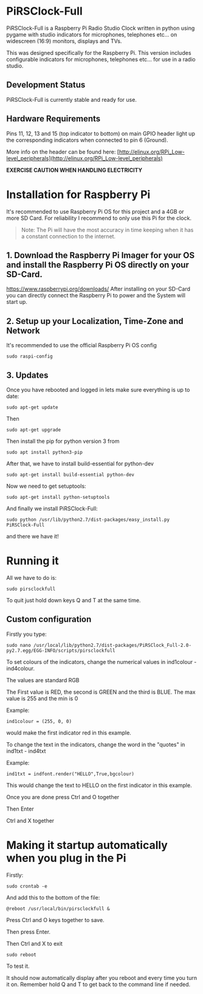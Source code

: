 PiRSClock-Full
==============

PiRSClock-Full is a Raspberry Pi Radio Studio Clock written in python using pygame with studio indicators for microphones, telephones etc... on widescreen (16:9) monitors, displays and TVs.

This was designed specifically for the Raspberry Pi. This version includes configurable indicators for microphones, telephones etc... for use in a radio studio.

## Development Status
PiRSClock-Full is currently stable and ready for use.


## Hardware Requirements

Pins 11, 12, 13 and 15 (top indicator to bottom) on main GPIO header light up the corresponding indicators when connected to pin 6 (Ground). 

More info on the header can be found here: [http://elinux.org/RPi_Low-level_peripherals](http://elinux.org/RPi_Low-level_peripherals)

**EXERCISE CAUTION WHEN HANDLING ELECTRICITY**

# Installation for Raspberry Pi
It's recommended to use Raspberry Pi OS for this project and a 4GB or more SD Card.
For reliability I recommend to only use this Pi for the clock.

> Note: The Pi will have the most accuracy in time keeping when it has a constant connection to the internet.

## 1. Download the Raspberry Pi Imager for your OS and install the Raspberry Pi OS directly on your SD-Card.
https://www.raspberrypi.org/downloads/
After installing on your SD-Card you can directly connect the Raspberry Pi to power and the System will start up.

## 2. Setup up your Localization, Time-Zone and Network
It's recommended to use the official Raspberry Pi OS config

    sudo raspi-config

## 3. Updates
Once you have rebooted and logged in lets make sure everything is up to date:

    sudo apt-get update
    
Then

    sudo apt-get upgrade
    
Then install the pip for python version 3 from

    sudo apt install python3-pip

After that, we have to install build-essential for python-dev

    sudo apt-get install build-essential python-dev

Now we need to get setuptools:

    sudo apt-get install python-setuptools
    
And finally we install PiRSClock-Full:

    sudo python /usr/lib/python2.7/dist-packages/easy_install.py PiRSClock-Full
    
and there we have it!

# Running it

All we have to do is:

    sudo pirsclockfull
    
To quit just hold down keys Q and T at the same time.

## Custom configuration
Firstly you type:

    sudo nano /usr/local/lib/python2.7/dist-packages/PiRSClock_Full-2.0-py2.7.egg/EGG-INFO/scripts/pirsclockfull

To set colours of the indicators, change the numerical values in ind1colour - ind4colour.

The values are standard RGB

The First value is RED, the second is GREEN and the third is BLUE. The max value is 255 and the min is 0

Example:

    ind1colour = (255, 0, 0)
    
would make the first indicator red in this example.

To change the text in the indicators, change the word in the "quotes" in ind1txt - ind4txt

Example:

    ind1txt = indfont.render("HELLO",True,bgcolour)

This would change the text to HELLO on the first indicator in this example.

Once you are done press Ctrl and O together

Then Enter

Ctrl and X together

# Making it startup automatically when you plug in the Pi

Firstly:

    sudo crontab -e
    
And add this to the bottom of the file:

    @reboot /usr/local/bin/pirsclockfull &
    
Press Ctrl and O keys together to save.

Then press Enter.

Then Ctrl and X to exit

    sudo reboot
    
To test it.
    
It should now automatically display after you reboot and every time you turn it on. Remember hold Q and T to get back to the command line if needed.

